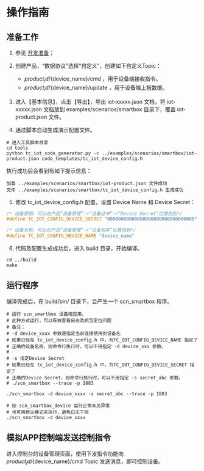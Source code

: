 # 操作指南
## 准备工作
1. 参见 [开发准备](https://github.com/tencentyun/tencent-cloud-iotsuite-embedded-c/blob/master/README.md)； 
2. 创建产品，“数据协议”选择“自定义”，创建如下自定义Topic：
    - ${product_id}/${device_name}/cmd ，用于设备端接收指令。
    - ${product_id}/${device_name}/update ，用于设备端上报数据。

3. 进入【基本信息】，点击【导出】，导出 iot-xxxxx.json 文档，将 iot-xxxxx.json 文档放到 examples/scenarios/smartbox 目录下，覆盖 iot-product.json 文件。
4. 通过脚本自动生成演示配置文件。

```shell
# 进入工具脚本目录
cd tools
python tc_iot_code_generator.py -c ../examples/scenarios/smartbox/iot-product.json code_templates/tc_iot_device_config.h
```

执行成功后会看到有如下提示信息：
```shell
加载 ../examples/scenarios/smartbox/iot-product.json 文件成功
文件 ../examples/scenarios/smartbox/tc_iot_device_config.h 生成成功
```

5. 修改 tc_iot_device_config.h 配置，设置 Device Name 和 Device Secret：
```c
/* 设备密钥，可以在产品“设备管理”->“设备证书”->“Device Secret”位置找到*/
#define TC_IOT_CONFIG_DEVICE_SECRET "00000000000000000000000000000000"

/* 设备名称，可以在产品“设备管理”->“设备名称”位置找到*/
#define TC_IOT_CONFIG_DEVICE_NAME "device_name"
```

6. 代码及配置生成成功后，进入 build 目录，开始编译。

```shell
cd ../build
make
```


## 运行程序
编译完成后，在 build/bin/ 目录下，会产生一个 scn_smartbox 程序。

```shell
# 运行 scn_smartbox 设备端应用，
# 此种方式运行，可以有效查看日志及抓包定位问题
# 备注：
# -d device_xxxx 参数是指定当前连接使用的设备名
# 如果已经在 tc_iot_device_config.h 中，为TC_IOT_CONFIG_DEVICE_NAME 指定了
# 正确的设备名称，则命令行执行时，可以不用指定 -d device_xxx 参数。
#
# -s 指定Device Secret
# 如果已经在 tc_iot_device_config.h 中，为TC_IOT_CONFIG_DEVICE_SECRET 指定了
# 正确的Device Secret，则命令行执行时，可以不用指定 -s secret_abc 参数。
# ./scn_smartbox --trace -p 1883

./scn_smartbox -d device_xxxx -s secret_abc --trace -p 1883

# 如 scn_smartbox_device 运行正常未见异常
# 也可用默认模式来执行，避免日志干扰
./scn_smartbox -d device_xxxx

```

## 模拟APP控制端发送控制指令
进入控制台的设备管理页面，使用下发指令功能向 ${product_id}/${device_name}/cmd Topic 发送消息，即可控制设备。


